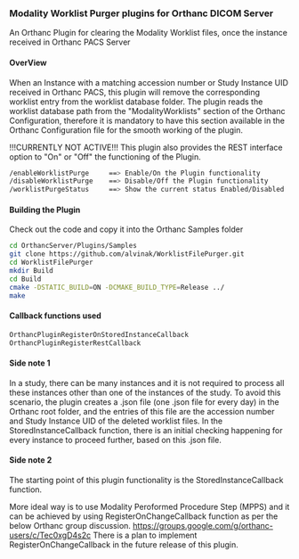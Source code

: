 ### Modality Worklist Purger plugins for Orthanc DICOM Server
An Orthanc Plugin for clearing the Modality Worklist files, once the instance received in Orthanc PACS Server

#### OverView
When an Instance with a matching accession number or Study Instance UID received in Orthanc PACS, this plugin will remove the corresponding worklist entry from the worklist database folder. 
The plugin reads the worklist database path from the "ModalityWorklists" section of the Orthanc Configuration, therefore it is mandatory to have this section available in the Orthanc Configuration file for the smooth working of the plugin.

!!!CURRENTLY NOT ACTIVE!!!
This plugin also provides the REST interface option to "On" or "Off" the functioning of the Plugin.
```bash
/enableWorklistPurge     ==> Enable/On the Plugin functionality             // http://localhost:8042/enableWorklistPurge
/disableWorklistPurge    ==> Disable/Off the Plugin functionality           // http://localhost:8042/disableWorklistPurge
/worklistPurgeStatus     ==> Show the current status Enabled/Disabled       // http://localhost:8042/worklistPurgeStatus
```

#### Building the Plugin
Check out the code and copy it into the Orthanc Samples folder
```bash
cd OrthancServer/Plugins/Samples
git clone https://github.com/alvinak/WorklistFilePurger.git
cd WorklistFilePurger
mkdir Build  
cd Build   
cmake -DSTATIC_BUILD=ON -DCMAKE_BUILD_TYPE=Release ../   
make  
```

#### Callback functions used
```bash
OrthancPluginRegisterOnStoredInstanceCallback
OrthancPluginRegisterRestCallback
```

#### Side note 1
In a study, there can be many instances and it is not required to process all these instances other than one of the instances of the study.
To avoid this scenario, the plugin creates a .json file (one .json file for every day) in the Orthanc root folder, and the entries of this file are the accession number and Study Instance UID of the deleted worklist files. In the StoredInstanceCallback function, there is an initial checking happening for every instance to proceed further, based on this .json file.

#### Side note 2
The starting point of this plugin functionality is the StoredInstanceCallback function.

More ideal way is to use Modality Peroformed Procedure Step (MPPS) and it can be achieved by using RegisterOnChangeCallback function as per the below Orthanc group discussion.
https://groups.google.com/g/orthanc-users/c/Tec0xgD4s2c
There is a plan to implement RegisterOnChangeCallback in the future release of this plugin.


